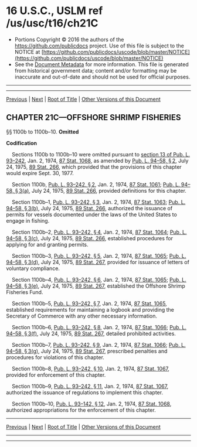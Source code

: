 ---
---

# 16 U.S.C., USLM ref /us/usc/t16/ch21C

* Portions Copyright © 2016 the authors of the https://github.com/publicdocs project.
  Use of this file is subject to the NOTICE at [https://github.com/publicdocs/uscode/blob/master/NOTICE](https://github.com/publicdocs/uscode/blob/master/NOTICE)
* See the [Document Metadata](././../../../..//README.md) for more information.
  This file is generated from historical government data; content and/or formatting may be inaccurate and out-of-date and should not be used for official purposes.

----------
----------

[Previous](./../../../..//us/usc/t16/ch21B/m__us_usc_t16_ch21B.md) | [Next](./../../../..//us/usc/t16/ch22/m__us_usc_t16_ch22.md) | [Root of Title](./../../../../) | [Other Versions of this Document](https://publicdocs.github.io/go/links?ns=uslm&ref=%2Fus%2Fusc%2Ft16%2Fch21C)

## CHAPTER 21C—OFFSHORE SHRIMP FISHERIES

§§ 1100b to 1100b–10. __Omitted__ 

 __Codification__ 

    Sections 1100b to 1100b–10 were omitted pursuant to [section 13 of Pub. L. 93–242][/us/pl/93/242/s13], Jan. 2, 1974, [87 Stat. 1068][/us/stat/87/1068], as amended by [Pub. L. 94–58, § 2][/us/pl/94/58/s2], July 24, 1975, [89 Stat. 266][/us/stat/89/266], which provided that the provisions of this chapter would expire Sept. 30, 1977.

    Section 1100b, [Pub. L. 93–242, § 2][/us/pl/93/242/s2], Jan. 2, 1974, [87 Stat. 1061][/us/stat/87/1061]; [Pub. L. 94–58, § 3(a)][/us/pl/94/58/s3/a], July 24, 1975, [89 Stat. 266][/us/stat/89/266], provided definitions for this chapter.

    Section 1100b–1, [Pub. L. 93–242, § 3][/us/pl/93/242/s3], Jan. 2, 1974, [87 Stat. 1063][/us/stat/87/1063]; [Pub. L. 94–58, § 3(b)][/us/pl/94/58/s3/b], July 24, 1975, [89 Stat. 266][/us/stat/89/266], authorized the issuance of permits for vessels documented under the laws of the United States to engage in fishing.

    Section 1100b–2, [Pub. L. 93–242, § 4][/us/pl/93/242/s4], Jan. 2, 1974, [87 Stat. 1064][/us/stat/87/1064]; [Pub. L. 94–58, § 3(c)][/us/pl/94/58/s3/c], July 24, 1975, [89 Stat. 266][/us/stat/89/266], established procedures for applying for and granting permits.

    Section 1100b–3, [Pub. L. 93–242, § 5][/us/pl/93/242/s5], Jan. 2, 1974, [87 Stat. 1065][/us/stat/87/1065]; [Pub. L. 94–58, § 3(d)][/us/pl/94/58/s3/d], July 24, 1975, [89 Stat. 267][/us/stat/89/267], provided for issuance of letters of voluntary compliance.

    Section 1100b–4, [Pub. L. 93–242, § 6][/us/pl/93/242/s6], Jan. 2, 1974, [87 Stat. 1065][/us/stat/87/1065]; [Pub. L. 94–58, § 3(e)][/us/pl/94/58/s3/e], July 24, 1975, [89 Stat. 267][/us/stat/89/267], established the Offshore Shrimp Fisheries Fund.

    Section 1100b–5, [Pub. L. 93–242, § 7][/us/pl/93/242/s7], Jan. 2, 1974, [87 Stat. 1065][/us/stat/87/1065], established requirements for maintaining a logbook and providing the Secretary of Commerce with any other necessary information.

    Section 1100b–6, [Pub. L. 93–242, § 8][/us/pl/93/242/s8], Jan. 2, 1974, [87 Stat. 1066][/us/stat/87/1066]; [Pub. L. 94–58, § 3(f)][/us/pl/94/58/s3/f], July 24, 1975, [89 Stat. 267][/us/stat/89/267], detailed prohibited activities.

    Section 1100b–7, [Pub. L. 93–242, § 9][/us/pl/93/242/s9], Jan. 2, 1974, [87 Stat. 1066][/us/stat/87/1066]; [Pub. L. 94–58, § 3(g)][/us/pl/94/58/s3/g], July 24, 1975, [89 Stat. 267][/us/stat/89/267], prescribed penalties and procedures for violations of this chapter.

    Section 1100b–8, [Pub. L. 93–242, § 10][/us/pl/93/242/s10], Jan. 2, 1974, [87 Stat. 1067][/us/stat/87/1067], provided for enforcement of this chapter.

    Section 1100b–9, [Pub. L. 93–242, § 11][/us/pl/93/242/s11], Jan. 2, 1974, [87 Stat. 1067][/us/stat/87/1067], authorized the issuance of regulations to implement this chapter.

    Section 1100b–10, [Pub. L. 93–142, § 12][/us/pl/93/142/s12], Jan. 2, 1974, [87 Stat. 1068][/us/stat/87/1068], authorized appropriations for the enforcement of this chapter.

----------

[Previous](./../../../..//us/usc/t16/ch21B/m__us_usc_t16_ch21B.md) | [Next](./../../../..//us/usc/t16/ch22/m__us_usc_t16_ch22.md) | [Root of Title](./../../../../) | [Other Versions of this Document](https://publicdocs.github.io/go/links?ns=uslm&ref=%2Fus%2Fusc%2Ft16%2Fch21C)

----------
----------

[/us/pl/93/242/s13]: https://publicdocs.github.io/go/links?ns=uslm&ref=%2Fus%2Fpl%2F93%2F242%2Fs13
[/us/stat/87/1068]: https://publicdocs.github.io/go/links?ns=uslm&ref=%2Fus%2Fstat%2F87%2F1068
[/us/pl/94/58/s2]: https://publicdocs.github.io/go/links?ns=uslm&ref=%2Fus%2Fpl%2F94%2F58%2Fs2
[/us/stat/89/266]: https://publicdocs.github.io/go/links?ns=uslm&ref=%2Fus%2Fstat%2F89%2F266
[/us/pl/93/242/s2]: https://publicdocs.github.io/go/links?ns=uslm&ref=%2Fus%2Fpl%2F93%2F242%2Fs2
[/us/stat/87/1061]: https://publicdocs.github.io/go/links?ns=uslm&ref=%2Fus%2Fstat%2F87%2F1061
[/us/pl/94/58/s3/a]: https://publicdocs.github.io/go/links?ns=uslm&ref=%2Fus%2Fpl%2F94%2F58%2Fs3%2Fa
[/us/stat/89/266]: https://publicdocs.github.io/go/links?ns=uslm&ref=%2Fus%2Fstat%2F89%2F266
[/us/pl/93/242/s3]: https://publicdocs.github.io/go/links?ns=uslm&ref=%2Fus%2Fpl%2F93%2F242%2Fs3
[/us/stat/87/1063]: https://publicdocs.github.io/go/links?ns=uslm&ref=%2Fus%2Fstat%2F87%2F1063
[/us/pl/94/58/s3/b]: https://publicdocs.github.io/go/links?ns=uslm&ref=%2Fus%2Fpl%2F94%2F58%2Fs3%2Fb
[/us/stat/89/266]: https://publicdocs.github.io/go/links?ns=uslm&ref=%2Fus%2Fstat%2F89%2F266
[/us/pl/93/242/s4]: https://publicdocs.github.io/go/links?ns=uslm&ref=%2Fus%2Fpl%2F93%2F242%2Fs4
[/us/stat/87/1064]: https://publicdocs.github.io/go/links?ns=uslm&ref=%2Fus%2Fstat%2F87%2F1064
[/us/pl/94/58/s3/c]: https://publicdocs.github.io/go/links?ns=uslm&ref=%2Fus%2Fpl%2F94%2F58%2Fs3%2Fc
[/us/stat/89/266]: https://publicdocs.github.io/go/links?ns=uslm&ref=%2Fus%2Fstat%2F89%2F266
[/us/pl/93/242/s5]: https://publicdocs.github.io/go/links?ns=uslm&ref=%2Fus%2Fpl%2F93%2F242%2Fs5
[/us/stat/87/1065]: https://publicdocs.github.io/go/links?ns=uslm&ref=%2Fus%2Fstat%2F87%2F1065
[/us/pl/94/58/s3/d]: https://publicdocs.github.io/go/links?ns=uslm&ref=%2Fus%2Fpl%2F94%2F58%2Fs3%2Fd
[/us/stat/89/267]: https://publicdocs.github.io/go/links?ns=uslm&ref=%2Fus%2Fstat%2F89%2F267
[/us/pl/93/242/s6]: https://publicdocs.github.io/go/links?ns=uslm&ref=%2Fus%2Fpl%2F93%2F242%2Fs6
[/us/stat/87/1065]: https://publicdocs.github.io/go/links?ns=uslm&ref=%2Fus%2Fstat%2F87%2F1065
[/us/pl/94/58/s3/e]: https://publicdocs.github.io/go/links?ns=uslm&ref=%2Fus%2Fpl%2F94%2F58%2Fs3%2Fe
[/us/stat/89/267]: https://publicdocs.github.io/go/links?ns=uslm&ref=%2Fus%2Fstat%2F89%2F267
[/us/pl/93/242/s7]: https://publicdocs.github.io/go/links?ns=uslm&ref=%2Fus%2Fpl%2F93%2F242%2Fs7
[/us/stat/87/1065]: https://publicdocs.github.io/go/links?ns=uslm&ref=%2Fus%2Fstat%2F87%2F1065
[/us/pl/93/242/s8]: https://publicdocs.github.io/go/links?ns=uslm&ref=%2Fus%2Fpl%2F93%2F242%2Fs8
[/us/stat/87/1066]: https://publicdocs.github.io/go/links?ns=uslm&ref=%2Fus%2Fstat%2F87%2F1066
[/us/pl/94/58/s3/f]: https://publicdocs.github.io/go/links?ns=uslm&ref=%2Fus%2Fpl%2F94%2F58%2Fs3%2Ff
[/us/stat/89/267]: https://publicdocs.github.io/go/links?ns=uslm&ref=%2Fus%2Fstat%2F89%2F267
[/us/pl/93/242/s9]: https://publicdocs.github.io/go/links?ns=uslm&ref=%2Fus%2Fpl%2F93%2F242%2Fs9
[/us/stat/87/1066]: https://publicdocs.github.io/go/links?ns=uslm&ref=%2Fus%2Fstat%2F87%2F1066
[/us/pl/94/58/s3/g]: https://publicdocs.github.io/go/links?ns=uslm&ref=%2Fus%2Fpl%2F94%2F58%2Fs3%2Fg
[/us/stat/89/267]: https://publicdocs.github.io/go/links?ns=uslm&ref=%2Fus%2Fstat%2F89%2F267
[/us/pl/93/242/s10]: https://publicdocs.github.io/go/links?ns=uslm&ref=%2Fus%2Fpl%2F93%2F242%2Fs10
[/us/stat/87/1067]: https://publicdocs.github.io/go/links?ns=uslm&ref=%2Fus%2Fstat%2F87%2F1067
[/us/pl/93/242/s11]: https://publicdocs.github.io/go/links?ns=uslm&ref=%2Fus%2Fpl%2F93%2F242%2Fs11
[/us/stat/87/1067]: https://publicdocs.github.io/go/links?ns=uslm&ref=%2Fus%2Fstat%2F87%2F1067
[/us/pl/93/142/s12]: https://publicdocs.github.io/go/links?ns=uslm&ref=%2Fus%2Fpl%2F93%2F142%2Fs12
[/us/stat/87/1068]: https://publicdocs.github.io/go/links?ns=uslm&ref=%2Fus%2Fstat%2F87%2F1068


